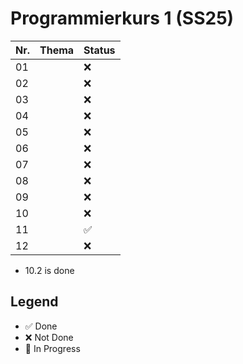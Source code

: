 # Programmierkurs 1 (SS25)

| Nr. | Thema | Status                |
|-----|-------|-----------------------|
| 01  |       | :x:                   |
| 02  |       | :x:                   |
| 03  |       | :x:                   |
| 04  |       | :x:                   |
| 05  |       | :x:                   |
| 06  |       | :x:                   |
| 07  |       | :x:                   |
| 08  |       | :x:                   |
| 09  |       | :x:                   |
| 10  |       | :x:                   |
| 11  |       | :white_check_mark:    |
| 12  |       | :x:                   |

- 10.2 is done

## Legend

- :white_check_mark: Done
- :x: Not Done
- :arrows_counterclockwise: In Progress
